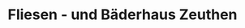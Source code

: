---
title: "Fliesen - und Bäderhaus Zeuthen"
url: /schulzendorf/fliesen-und-baederhaus-zeuthen/
shop: Badezimmer
---